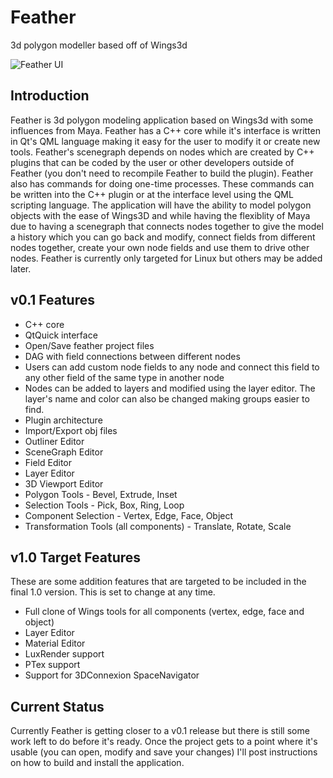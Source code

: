 Feather
=======

3d polygon modeller based off of Wings3d

![Feather UI](https://raw.githubusercontent.com/richardlayman/feather/master/assets/images/ui_v0_1.png)

Introduction
---------------
Feather is 3d polygon modeling application based on Wings3d with some influences from Maya. Feather has a C++ core while it's interface is written in Qt's QML language making it easy for the user to modify it or create new tools. Feather's scenegraph depends on nodes which are created by C++ plugins that can be coded by the user or other developers outside of Feather (you don't need to recompile Feather to build the plugin). Feather also has commands for doing one-time processes. These commands can be written into the C++ plugin or at the interface level using the QML scripting language. The application will have the ability to model polygon objects with the ease of Wings3D and while having the flexiblity of Maya due to having a scenegraph that connects nodes together to give the model a history which you can go back and modify, connect fields from different nodes together, create your own node fields and use them to drive other nodes. Feather is currently only targeted for Linux but others may be added later.

v0.1 Features
---------------
* C++ core
* QtQuick interface
* Open/Save feather project files
* DAG with field connections between different nodes
* Users can add custom node fields to any node and connect this field to any other field of the same type in another node
* Nodes can be added to layers and modified using the layer editor. The layer's name and color can also be changed making groups easier to find.
* Plugin architecture
* Import/Export obj files
* Outliner Editor
* SceneGraph Editor
* Field Editor
* Layer Editor
* 3D Viewport Editor
* Polygon Tools - Bevel, Extrude, Inset
* Selection Tools - Pick, Box, Ring, Loop
* Component Selection - Vertex, Edge, Face, Object
* Transformation Tools (all components) - Translate, Rotate, Scale

v1.0 Target Features
---------------
These are some addition features that are targeted to be included in the final 1.0 version. This is set to change at any time.
* Full clone of Wings tools for all components (vertex, edge, face and object)
* Layer Editor
* Material Editor
* LuxRender support
* PTex support
* Support for 3DConnexion SpaceNavigator

Current Status
---------------
Currently Feather is getting closer to a v0.1 release but there is still some work left to do before it's ready. Once the project gets to a point where it's usable (you can open, modify and save your changes) I'll post instructions on how to build and install the application. 

